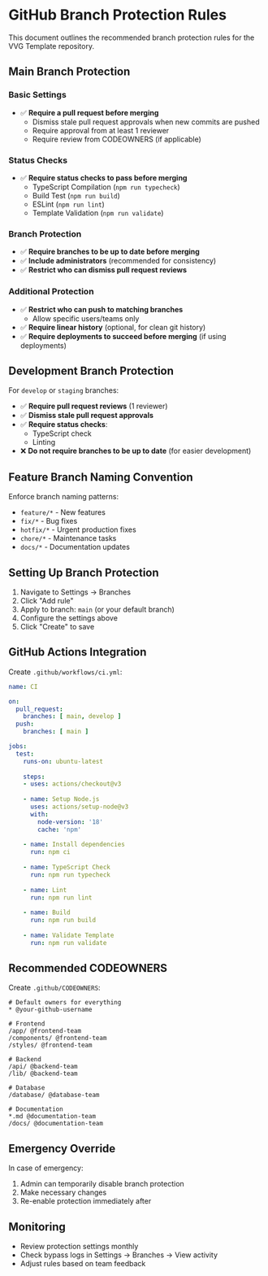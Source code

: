 # GitHub Branch Protection Rules

This document outlines the recommended branch protection rules for the VVG Template repository.

## Main Branch Protection

### Basic Settings
- ✅ **Require a pull request before merging**
  - Dismiss stale pull request approvals when new commits are pushed
  - Require approval from at least 1 reviewer
  - Require review from CODEOWNERS (if applicable)

### Status Checks
- ✅ **Require status checks to pass before merging**
  - TypeScript Compilation (`npm run typecheck`)
  - Build Test (`npm run build`)
  - ESLint (`npm run lint`)
  - Template Validation (`npm run validate`)

### Branch Protection
- ✅ **Require branches to be up to date before merging**
- ✅ **Include administrators** (recommended for consistency)
- ✅ **Restrict who can dismiss pull request reviews**

### Additional Protection
- ✅ **Restrict who can push to matching branches**
  - Allow specific users/teams only
- ✅ **Require linear history** (optional, for clean git history)
- ✅ **Require deployments to succeed before merging** (if using deployments)

## Development Branch Protection

For `develop` or `staging` branches:

- ✅ **Require pull request reviews** (1 reviewer)
- ✅ **Dismiss stale pull request approvals**
- ✅ **Require status checks**:
  - TypeScript check
  - Linting
- ❌ **Do not require branches to be up to date** (for easier development)

## Feature Branch Naming Convention

Enforce branch naming patterns:
- `feature/*` - New features
- `fix/*` - Bug fixes
- `hotfix/*` - Urgent production fixes
- `chore/*` - Maintenance tasks
- `docs/*` - Documentation updates

## Setting Up Branch Protection

1. Navigate to Settings → Branches
2. Click "Add rule"
3. Apply to branch: `main` (or your default branch)
4. Configure the settings above
5. Click "Create" to save

## GitHub Actions Integration

Create `.github/workflows/ci.yml`:

```yaml
name: CI

on:
  pull_request:
    branches: [ main, develop ]
  push:
    branches: [ main ]

jobs:
  test:
    runs-on: ubuntu-latest
    
    steps:
    - uses: actions/checkout@v3
    
    - name: Setup Node.js
      uses: actions/setup-node@v3
      with:
        node-version: '18'
        cache: 'npm'
    
    - name: Install dependencies
      run: npm ci
    
    - name: TypeScript Check
      run: npm run typecheck
    
    - name: Lint
      run: npm run lint
    
    - name: Build
      run: npm run build
    
    - name: Validate Template
      run: npm run validate
```

## Recommended CODEOWNERS

Create `.github/CODEOWNERS`:

```
# Default owners for everything
* @your-github-username

# Frontend
/app/ @frontend-team
/components/ @frontend-team
/styles/ @frontend-team

# Backend
/api/ @backend-team
/lib/ @backend-team

# Database
/database/ @database-team

# Documentation
*.md @documentation-team
/docs/ @documentation-team
```

## Emergency Override

In case of emergency:
1. Admin can temporarily disable branch protection
2. Make necessary changes
3. Re-enable protection immediately after

## Monitoring

- Review protection settings monthly
- Check bypass logs in Settings → Branches → View activity
- Adjust rules based on team feedback